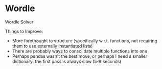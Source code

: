 # Wordle
Wordle Solver

Things to Improve:
- More forethought to structure (specifically w.r.t. functions, not requiring them to use externally instantiated lists)
- There are probably ways to consolidate multiple functions into one
- Perhaps pandas wasn't the best move, or perhaps I need a smaller dictionary: the first pass is always slow (5-8 seconds)
